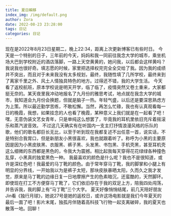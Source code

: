 ```yaml
---
title: 夏日瞬移
index_img: /img/default.png
author: Zora
date: 2022-08-23 23:28:00
tags: 日记
categories: 日记
---
```



现在是2022年8月23日星期二，晚上22:34，距离上次更新博客已有些时日。
今天是一个特别的日子，三年前的今天，妈妈和我一同前往我念大学的城市，乘坐机场大巴到学校附近的酒店落脚，一路上天空黄黄的，她问我，以后都会这样黄吗？我说我也很好奇。填志愿的时候，家里把选择权完完全全交给了我。因为我的成绩并不突出，而且对于未来我没有太多规划，最终，我随性填了几所学校，最终来到了离家千里之外、风土人情独具特色的地方。过得还不错，我的大学生活。
今天看了返校航班，原本学校说是明天开学，临了临了，疫情突然又卷土重来，大家都挺无奈的。某天夜里我冲动地报名了九月份的雅思考试，地点就在我念大学的城市，我知道会九月份会换题，但就是脑子一热。年轻气盛，以后还是要深思熟虑方为上策。所以最近勤学苦练，不敢松懈。当然，再怎么忙碌，我也有认真观看每一日的晚霞，我想，如果挂念的人也看了晚霞，某种意义上我们就是在一起看了吧！嘿，无意伪装文艺女青年，只是单纯这么想罢了，毕竟我的耳机里依旧充斥着摇滚乐和蒸汽波音效。
不过这几天确实有在听国内一支主打抒情浪漫风格的乐队的歌，他们的歌名都巨长无比，以至于听到现在我都复述不出任意一首，说实话，不是特别合我胃口，但是新朋友小黑很喜欢，我也就跟着听了。称呼为小黑的主要原因是因为小黑皮肤黑、衣服黑、裤子黑、头发黑、书包黑、手机壳黑，甚至耳机壳这么细微的东西都是黑色的，令我大为震撼。相比起我每天穿得花花绿绿各种撞色乱穿，小黑真的独爱黑色一种。
我最喜欢的颜色是什么呢？我也不是很知道，或许是深红色吧！我最爱的马丁靴的颜色。由于常年穿马丁靴，我的脚掌和小腿上有明显的分界线，一开始我以为是裤子太短，那块皮肤暴晒太阳，久而久之我才发觉，原来是马丁靴的边缘日复一日地摩擦产生的色素暗沉，还蛮酷的，天然脚环。即使现在打工不方便穿马丁靴了，它们依旧存在于我的双足上方，陪我四处闯荡，并告诉我，我的脚上有“马丁靴”三个大字。
夏天好像悄悄结尾，前几天陪好朋友Jin看《独行月球》，她说27号是她的返校日，或许这场电影就是我们今年夏天的最后一面了吧！影片末尾，独孤月伴随着高科技飞行物一起支离破碎，我的夏天也散落一地。回聊！
